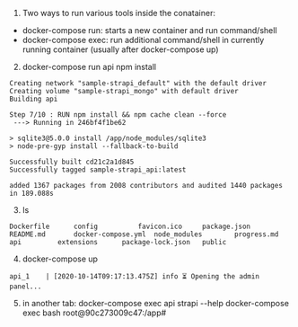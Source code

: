 1. Two ways to run various tools inside the conatainer:

- docker-compose run: starts a new container and run command/shell
- docker-compose exec: run additional command/shell in currently running container (usually after docker-compose up)

2. docker-compose run api npm install

```
Creating network "sample-strapi_default" with the default driver
Creating volume "sample-strapi_mongo" with default driver
Building api

Step 7/10 : RUN npm install && npm cache clean --force
 ---> Running in 246bf4f1be62

> sqlite3@5.0.0 install /app/node_modules/sqlite3
> node-pre-gyp install --fallback-to-build

Successfully built cd21c2a1d845
Successfully tagged sample-strapi_api:latest

added 1367 packages from 2008 contributors and audited 1440 packages in 189.088s
```

3. ls

```
Dockerfile		config			favicon.ico		package.json
README.md		docker-compose.yml	node_modules		progress.md
api			extensions		package-lock.json	public
```

4. docker-compose up

```
api_1    | [2020-10-14T09:17:13.475Z] info ⏳ Opening the admin panel...
```

5. in another tab:
   docker-compose exec api strapi --help
   docker-compose exec bash
   root@90c273009c47:/app#
